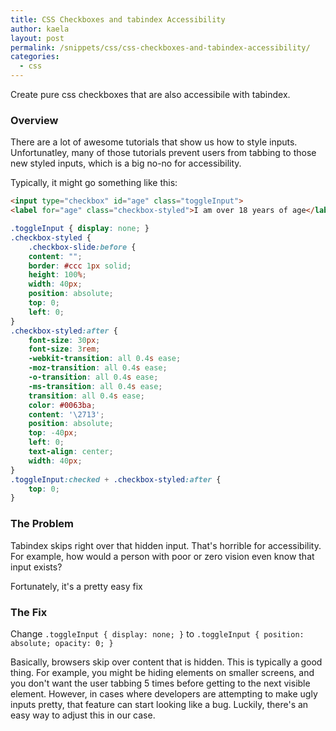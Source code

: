 ```yaml
---
title: CSS Checkboxes and tabindex Accessibility
author: kaela
layout: post
permalink: /snippets/css/css-checkboxes-and-tabindex-accessibility/
categories:
  - css
---
```

Create pure css checkboxes that are also accessibile with tabindex.

### Overview

There are a lot of awesome tutorials that show us how to style inputs. Unfortunatley, many of those tutorials prevent users from tabbing to those new styled inputs, which is a big no-no for accessibility.

Typically, it might go something like this:

~~~ html
<input type="checkbox" id="age" class="toggleInput">
<label for="age" class="checkbox-styled">I am over 18 years of age</label>
~~~

~~~~ css
.toggleInput { display: none; }
.checkbox-styled {
    .checkbox-slide:before {
    content: "";
    border: #ccc 1px solid;
    height: 100%;
    width: 40px;
    position: absolute;
    top: 0;
    left: 0;
}
.checkbox-styled:after {
    font-size: 30px;
    font-size: 3rem;
    -webkit-transition: all 0.4s ease;
    -moz-transition: all 0.4s ease;
    -o-transition: all 0.4s ease;
    -ms-transition: all 0.4s ease;
    transition: all 0.4s ease;
    color: #0063ba;
    content: '\2713';
    position: absolute;
    top: -40px;
    left: 0;
    text-align: center;
    width: 40px;
}
.toggleInput:checked + .checkbox-styled:after {
    top: 0;
}
~~~~

### The Problem
Tabindex skips right over that hidden input. That's horrible for accessibility. For example, how would a person with poor or zero vision even know that input exists?

Fortunately, it's a pretty easy fix

### The Fix
Change 
`.toggleInput { display: none; }` 
to 
`.toggleInput { position: absolute; opacity: 0; }`

Basically, browsers skip over content that is hidden. This is typically a good thing. For example, you might be hiding elements on smaller screens, and you don't want the user tabbing 5 times before getting to the next visible element. However, in cases where developers are attempting to make ugly inputs pretty, that feature can start looking like a bug. Luckily, there's an easy way to adjust this in our case.
